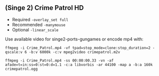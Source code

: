 ## (Singe 2) Crime Patrol HD

* Required `-overlay_set full`
* Recommended `-manymouse`
* Optional `-linear_scale`

Use available video for singe2-ports-gungames or encode mp4 with:

    ffmpeg -i Crime_Patrol.mp4 -vf tpad=stop_mode=clone:stop_duration=2 -qscale:v 6 -b:v 6000k -c:v mpeg2video crimepatrol.m2v
  
    ffmpeg -i Crime_Patrol.mp4 -ss 00:00:00.33 -vn -af afade=t=in:ss=0:st=0:d=1.1 -c:a libvorbis -ar 44100 -map a -b:a 160k crimepatrol.ogg
